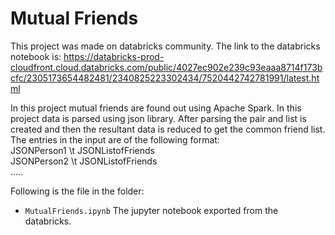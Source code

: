 # Mutual Friends
This project was made on databricks community. The link to the databricks notebook is: https://databricks-prod-cloudfront.cloud.databricks.com/public/4027ec902e239c93eaaa8714f173bcfc/2305173654482481/2340825223302434/7520442742781991/latest.html   

In this project mutual friends are found out using Apache Spark. In this project data is parsed using json library. After parsing the pair and list is created and then the resultant data is reduced to get the common friend list. The entries in the input are of the following format:  
JSONPerson1 \t JSONListofFriends  
JSONPerson2 \t JSONListofFriends  
.....

Following is the file in the folder:
* ```MutualFriends.ipynb``` The jupyter notebook exported from the databricks.

